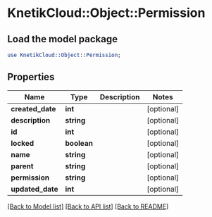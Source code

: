 # KnetikCloud::Object::Permission

## Load the model package
```perl
use KnetikCloud::Object::Permission;
```

## Properties
Name | Type | Description | Notes
------------ | ------------- | ------------- | -------------
**created_date** | **int** |  | [optional] 
**description** | **string** |  | [optional] 
**id** | **int** |  | [optional] 
**locked** | **boolean** |  | [optional] 
**name** | **string** |  | [optional] 
**parent** | **string** |  | [optional] 
**permission** | **string** |  | [optional] 
**updated_date** | **int** |  | [optional] 

[[Back to Model list]](../README.md#documentation-for-models) [[Back to API list]](../README.md#documentation-for-api-endpoints) [[Back to README]](../README.md)



